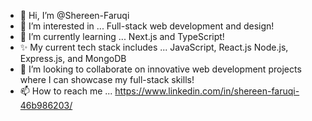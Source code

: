 - 👋 Hi, I’m @Shereen-Faruqi
- 👀 I’m interested in ... Full-stack web development and design!
- 🌱 I’m currently learning ... Next.js and TypeScript!
- ✨ My current tech stack includes ... JavaScript, React.js Node.js, Express.js, and MongoDB
- 💞️ I’m looking to collaborate on innovative web development projects where I can showcase my full-stack skills!
- 📫 How to reach me ... https://www.linkedin.com/in/shereen-faruqi-46b986203/


<!---
Shereen-Faruqi/Shereen-Faruqi is a ✨ special ✨ repository because its `README.md` (this file) appears on your GitHub profile.
You can click the Preview link to take a look at your changes.
--->
